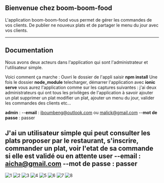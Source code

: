 ﻿Bienvenue chez boom-boom-food
----------------------------------------

L'application boom-boom-food vous permet de gérer les commandes de vos clients. De publier ne nouveux plats et de partager le menu du jour avec vos clients.

----------

Documentation
-------------

Nous avons deux acteurs dans l'application qui sont l'administrateur et l'utilisateur simple.

Voici comment ça marche :
Ouvri le dossier de l'appli saisir **npm install** 
Une fois le dossier **node_module** telecharger, démarrer l'application avec **ionic serve** vous aurez l'application comme sur les captures suivantes :
j'ai deux administrateurs qui ont tous les privilèges de l'application à savoir ajouter un plat supprimer un plat modifier un plat, ajouter un menu du jour, valider les commandes des clients etc...

**admin** :
--**email** : iboumbeng@outlook.com ou malick@gmail.com
--**mot de passe** : passer

J'ai un utilisateur simple qui peut consulter les plats proposer par le restaurant, s'inscrire, commander un plat, voir l'etat de sa commande si elle est validé ou en attente
**user**
--**email** : aicha@gmail.com
--**mot de passe**  : passer
-----------------
![1](https://user-images.githubusercontent.com/46402711/77592367-e9f7fc00-6ee9-11ea-966d-4f3a0810f590.PNG)
![2](https://user-images.githubusercontent.com/46402711/77592924-24ae6400-6eeb-11ea-9132-34d22b99e59b.PNG)
![3](https://user-images.githubusercontent.com/46402711/77592971-3abc2480-6eeb-11ea-88eb-19db84147c15.PNG)
![4](https://user-images.githubusercontent.com/46402711/77592990-47407d00-6eeb-11ea-8a16-3e82f37d1961.PNG)
![5](https://user-images.githubusercontent.com/46402711/77593012-54f60280-6eeb-11ea-856e-a040d09d0026.PNG)
![6](https://user-images.githubusercontent.com/46402711/77593027-5aebe380-6eeb-11ea-9b17-4eb62ab722af.PNG)
![7](https://user-images.githubusercontent.com/46402711/77593038-60e1c480-6eeb-11ea-975c-bdd63f884932.PNG)
![8](https://user-images.githubusercontent.com/46402711/77592909-1e1fec80-6eeb-11ea-8ffc-0bbc24c07f71.PNG)


